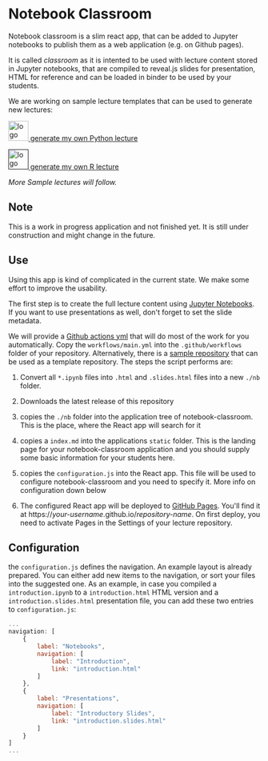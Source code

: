 # Notebook Classroom

Notebook classroom is a slim react app, that can be added to Jupyter notebooks 
to publish them as a web application (e.g. on Github pages).

It is called *classroom* as it is intented to be used with lecture content 
stored in Jupyter notebooks, that are compiled to reveal.js slides for 
presentation, HTML for reference and can be loaded in binder to 
be used by your students.

We are working on sample lecture templates that can be 
used to generate new lectures:

<a href="https://github.com/hydrocode-de/sample-lecture-python/generate" target="_blank"><img src="https://www.python.org/static/img/python-logo.png" alt="logo" height="40"> generate my own Python lecture</a>

<a href="" target="_blank"><img src="https://www.r-project.org/logo/Rlogo.svg" alt="logo" height="40"> generate my own R lecture</a>

*More Sample lectures will follow.*

## Note

This is a work in progress application and not finished yet.
It is still under construction and might change in the future.

## Use

Using this app is kind of complicated in the current state.
We make some effort to improve the usability.

The first step is to create the full lecture content using 
[Jupyter Notebooks](https://jupyter.org). If you want to use presentations 
as well, don't forget to set the slide metadata. 

We will provide a [Github actions yml](https://github.com/features/actions) that 
will do most of the work for you automatically. Copy the ``workflows/main.yml`` into the ``.github/workflows`` 
folder of your repository. Alternatively, there is a [sample repository](https://github.com/mmaelicke/sample-lecture) 
that can be used as a template repository. The steps the script performs are:

1. Convert all ``*.ipynb`` files into ``.html`` and ``.slides.html`` files into a new ``./nb`` folder.

2. Downloads the latest release of this repository

3. copies the ``./nb`` folder into the application tree of notebook-classroom. 
   This is the place, where the React app will search for it

4. copies a ``index.md`` into the applications ``static`` folder. This is 
   the landing page for your notebook-classroom application and you should supply some 
   basic information for your students here.

5. copies the ``configuration.js`` into the React app. This file will be used to 
   configure notebook-classroom and you need to specify it. More info on configuration down below

6. The configured React app will be deployed to [GitHub Pages](https://pages.github.com/). You'll 
   find it at https://*your-username*.github.io/*repository-name*. On first deploy, you need to activate Pages in the Settings of your lecture repository.


## Configuration

the `configuration.js` defines the navigation. An example layout is
already prepared. You can either add new items to the navigation, 
or sort your files into the suggested one. As an example, in case 
you compiled a `introduction.ipynb` to a `introduction.html` HTML 
version and a `introduction.slides.html` presentation file, you can 
add these two entries to `configuration.js`:

```Javascript
...
navigation: [
    {
        label: "Notebooks",
        navigation: [
            label: "Introduction",
            link: "introduction.html"
        ]
    },
    {
        label: "Presentations",
        navigation: [
            label: "Introductory Slides",
            link: "introduction.slides.html"
        ]
    }
]
...
```
